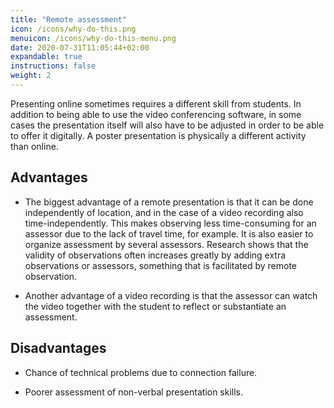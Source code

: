 ```yaml
---
title: "Remote assessment"
icon: /icons/why-do-this.png
menuicon: /icons/why-do-this-menu.png
date: 2020-07-31T11:05:44+02:00
expandable: true
instructions: false
weight: 2
---
```


Presenting online sometimes requires a different skill from students. In addition to being able to use the video conferencing software, in some cases the presentation itself will also have to be adjusted in order to be able to offer it digitally. A poster presentation is physically a different activity than online.

## Advantages

* The biggest advantage of a remote presentation is that it can be done independently of location, and in the case of a video recording also time-independently. This makes observing less time-consuming for an assessor due to the lack of travel time, for example. It is also easier to organize assessment by several assessors. Research shows that the validity of observations often increases greatly by adding extra observations or assessors, something that is facilitated by remote observation.

* Another advantage of a video recording is that the assessor can watch the video together with the student to reflect or substantiate an assessment.

## Disadvantages

* Chance of technical problems due to connection failure.

* Poorer assessment of non-verbal presentation skills.
